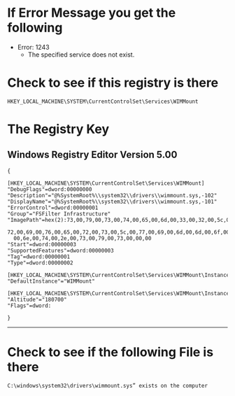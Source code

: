 # If Error Message you get the following
- Error: 1243
  - The specified service does not exist.

# Check to see if this registry is there
`HKEY_LOCAL_MACHINE\SYSTEM\CurrentControlSet\Services\WIMMount`

# The Registry Key
Windows Registry Editor Version 5.00
---

```
{

[HKEY_LOCAL_MACHINE\SYSTEM\CurrentControlSet\Services\WIMMount]
"DebugFlags"=dword:00000000
"Description"="@%SystemRoot%\\system32\\drivers\\wimmount.sys,-102"
"DisplayName"="@%SystemRoot%\\system32\\drivers\\wimmount.sys,-101"
"ErrorControl"=dword:00000001
"Group"="FSFilter Infrastructure"
"ImagePath"=hex(2):73,00,79,00,73,00,74,00,65,00,6d,00,33,00,32,00,5c,00,64,00,\
  72,00,69,00,76,00,65,00,72,00,73,00,5c,00,77,00,69,00,6d,00,6d,00,6f,00,75,\
  00,6e,00,74,00,2e,00,73,00,79,00,73,00,00,00
"Start"=dword:00000003
"SupportedFeatures"=dword:00000003
"Tag"=dword:00000001
"Type"=dword:00000002

[HKEY_LOCAL_MACHINE\SYSTEM\CurrentControlSet\Services\WIMMount\Instances]
"DefaultInstance"="WIMMount"

[HKEY_LOCAL_MACHINE\SYSTEM\CurrentControlSet\Services\WIMMount\Instances\WIMMount]
"Altitude"="180700"
"Flags"=dword:

}
```

---

# Check to see if the following File is there
`C:\windows\system32\drivers\wimmount.sys” exists on the computer`